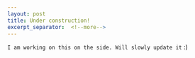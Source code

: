 ```yaml
---
layout: post
title: Under construction!
excerpt_separator:  <!--more-->
---
```


`I am working on this on the side. Will slowly update it` :)
